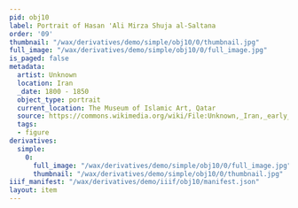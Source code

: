 ```yaml
---
pid: obj10
label: Portrait of Hasan 'Ali Mirza Shuja al-Saltana
order: '09'
thumbnail: "/wax/derivatives/demo/simple/obj10/0/thumbnail.jpg"
full_image: "/wax/derivatives/demo/simple/obj10/0/full_image.jpg"
is_paged: false
metadata:
  artist: Unknown
  location: Iran
  _date: 1800 - 1850
  object_type: portrait
  current_location: The Museum of Islamic Art, Qatar
  source: https://commons.wikimedia.org/wiki/File:Unknown,_Iran,_early_19th_Century_-_Portrait_of_Hasan_%27Ali_Mirza_Shuja_al-Saltana_-_Google_Art_Project.jpg
  tags:
  - figure
derivatives:
  simple:
    0:
      full_image: "/wax/derivatives/demo/simple/obj10/0/full_image.jpg"
      thumbnail: "/wax/derivatives/demo/simple/obj10/0/thumbnail.jpg"
iiif_manifest: "/wax/derivatives/demo/iiif/obj10/manifest.json"
layout: item
---
```

